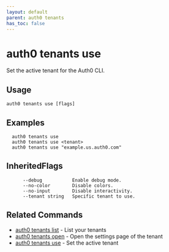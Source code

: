 ```yaml
---
layout: default
parent: auth0 tenants
has_toc: false
---
```

# auth0 tenants use

Set the active tenant for the Auth0 CLI.

## Usage
```
auth0 tenants use [flags]
```

## Examples

```
  auth0 tenants use
  auth0 tenants use <tenant>
  auth0 tenants use "example.us.auth0.com"
```




## InheritedFlags

```
      --debug           Enable debug mode.
      --no-color        Disable colors.
      --no-input        Disable interactivity.
      --tenant string   Specific tenant to use.
```


## Related Commands

- [auth0 tenants list](auth0_tenants_list.md) - List your tenants
- [auth0 tenants open](auth0_tenants_open.md) - Open the settings page of the tenant
- [auth0 tenants use](auth0_tenants_use.md) - Set the active tenant



